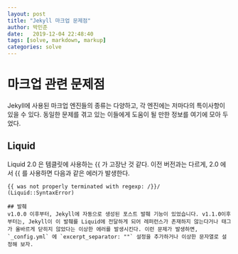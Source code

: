 ```yaml
---
layout: post
title: "Jekyll 마크업 문제점"
author: 박민준
date:   2019-12-04 22:48:40
tags: [solve, markdown, markup]
categories: solve
---
```

# 마크업 관련 문제점
Jekyll에 사용된 마크업 엔진들의 종류는 다양하고, 각 엔진에는 저마다의 특이사항이 있을 수 있다. 동일한 문제를 겪고 있는 이들에게 도움이 될 만한 정보를 여기에 모아 두었다.
## Liquid
Liquid 2.0 은 템클릿에 사용하는 {{ 가 고장난 것 같다. 이전 버전과는 다르게, 2.0 에서 {{ 를 사용하면 다음과 같은 에러가 발생한다.

<code>{{ was not properly terminated with regexp: /\}\}/  (Liquid::SyntaxError)</code>
```
## 발췌
v1.0.0 이후부터, Jekyll에 자동으로 생성된 포스트 발췌 기능이 있었습니다. v1.1.0이후부터는, Jekyll이 이 발췌를 Liquid에 전달하게 되어 레퍼런스가 존재하지 않는다거나 태그가 올바르게 닫히지 않았다는 이상한 에러를 발생시킨다. 이런 문제가 발생하면, `_config.yml` 에 `excerpt_separator: ""` 설정을 추가하거나 이상한 문자열로 설정해 보자.
